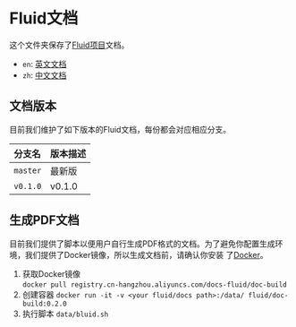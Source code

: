 # Fluid文档

这个文件夹保存了[Fluid项目](https://github.com/fluid-cloudnative/fluid)文档。

- `en`: [英文文档](en/TOC.md)
- `zh`: [中文文档](zh/TOC.md)

## 文档版本

目前我们维护了如下版本的Fluid文档，每份都会对应相应分支。

| 分支名 | 版本描述 |
| :--- | :-- |
| `master` | 最新版 |
| `v0.1.0` | v0.1.0| 

## 生成PDF文档
目前我们提供了脚本以便用户自行生成PDF格式的文档。为了避免你配置生成环境，我们提供了Docker镜像，所以生成文档前，请确认你安装
了[Docker](https://www.docker.com/)。
1. 获取Docker镜像  
`docker pull registry.cn-hangzhou.aliyuncs.com/docs-fluid/doc-build `
2. 创建容器
`docker run -it -v <your fluid/docs path>:/data/ fluid/doc-build:0.2.0`
3. 执行脚本
`data/bluid.sh`
